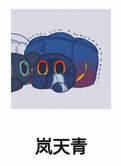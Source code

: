 <p align="center">
  <img align="center" alt="Arasi Avatar" width="160" src="https://github.com/Arasi-Second/Arasi-Second/blob/main/pics/Avatar.jpg?raw=true" />
  <h1 align="center">岚天青</h1>
</p>
